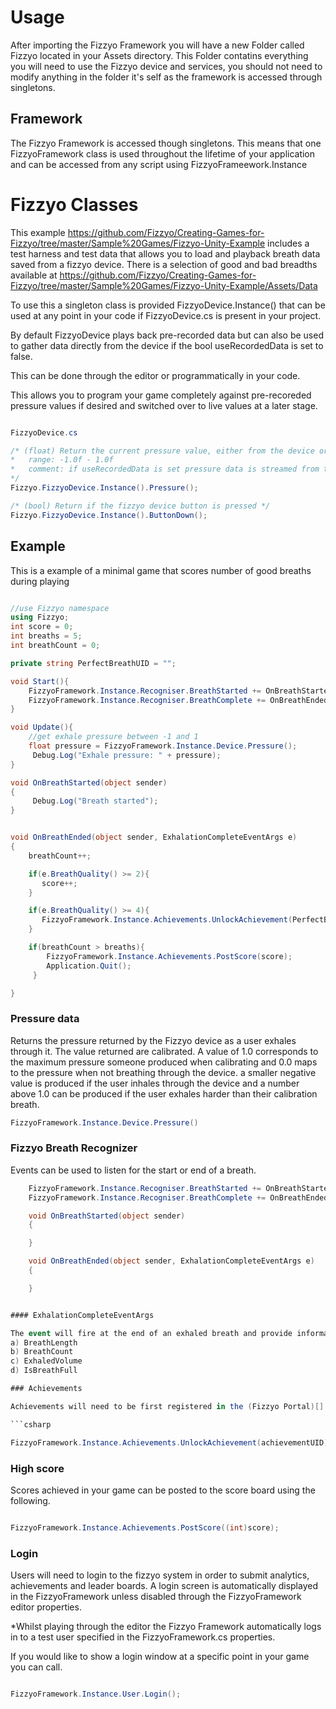 # Usage

After importing the Fizzyo Framework you will have a new Folder called Fizzyo located in your Assets directory.
This Folder contatins everything you will need to use the Fizzyo device and services, you should not need to modify anything in the folder it's self as the framework is accessed through singletons.

## Framework

The Fizzyo Framework is accessed though singletons. This means that one FizzyoFramework class is used throughout the lifetime of your application and can be accessed from any script using FizzyoFrameework.Instance

# Fizzyo Classes

This example <https://github.com/Fizzyo/Creating-Games-for-Fizzyo/tree/master/Sample%20Games/Fizzyo-Unity-Example> includes a test harness and test data that allows you to load and playback breath data saved from a fizzyo device. There is a selection of good and bad breadths available at <https://github.com/Fizzyo/Creating-Games-for-Fizzyo/tree/master/Sample%20Games/Fizzyo-Unity-Example/Assets/Data>

To use this a singleton class is provided FizzyoDevice.Instance() that can be used at any point in your code if FizzyoDevice.cs is present in your project.

By default FizzyoDevice plays back pre-recorded data but can also be used to gather data directly from the device if the bool useRecordedData is set to false.

This can be done through the editor or programmatically in your code.

This allows you to program your game completely against pre-recoreded pressure values if desired and switched over to live values at a later stage.

``` C#

FizzyoDevice.cs

/* (float) Return the current pressure value, either from the device or streamed from a log file.
*   range: -1.0f - 1.0f
*   comment: if useRecordedData is set pressure data is streamed from the specified data file instead of the device.
*/
Fizzyo.FizzyoDevice.Instance().Pressure();

/* (bool) Return if the fizzyo device button is pressed */
Fizzyo.FizzyoDevice.Instance().ButtonDown();

```

## Example

This is a example of a minimal game that scores number of good breaths during playing

``` csharp

//use Fizzyo namespace
using Fizzyo;
int score = 0;
int breaths = 5;
int breathCount = 0;

private string PerfectBreathUID = "";

void Start(){
    FizzyoFramework.Instance.Recogniser.BreathStarted += OnBreathStarted;
    FizzyoFramework.Instance.Recogniser.BreathComplete += OnBreathEnded;
}

void Update(){
    //get exhale pressure between -1 and 1
    float pressure = FizzyoFramework.Instance.Device.Pressure();
     Debug.Log("Exhale pressure: " + pressure);
}

void OnBreathStarted(object sender)
{
     Debug.Log("Breath started");
}


void OnBreathEnded(object sender, ExhalationCompleteEventArgs e)
{
    breathCount++;

    if(e.BreathQuality() >= 2){
       score++;
    }

    if(e.BreathQuality() >= 4){
       FizzyoFramework.Instance.Achievements.UnlockAchievement(PerfectBreathUID);
    }

    if(breathCount > breaths){
        FizzyoFramework.Instance.Achievements.PostScore(score);
        Application.Quit();
     }

}
```

### Pressure data

Returns the pressure returned by the Fizzyo device as a user exhales through it.
The value returned are calibrated. A value of 1.0 corresponds to the maximum pressure someone produced when calibrating and 0.0 maps to the pressure when not breathing through the device. a smaller negative value is produced if the user inhales through the device and a number above 1.0 can be produced if the user exhales harder than their calibration breath.

```csharp
FizzyoFramework.Instance.Device.Pressure()
```

### Fizzyo Breath Recognizer

Events can be used to listen for the start or end of a breath.

```csharp
    FizzyoFramework.Instance.Recogniser.BreathStarted += OnBreathStarted;
    FizzyoFramework.Instance.Recogniser.BreathComplete += OnBreathEnded;

    void OnBreathStarted(object sender)
    {

    }

    void OnBreathEnded(object sender, ExhalationCompleteEventArgs e)
    {

    }


#### ExhalationCompleteEventArgs

The event will fire at the end of an exhaled breath and provide information for:
a) BreathLength
b) BreathCount
c) ExhaledVolume
d) IsBreathFull

### Achievements

Achievements will need to be first registered in the (Fizzyo Portal)[] using your developers account and then can be unlocked for each user by calling.

```csharp

FizzyoFramework.Instance.Achievements.UnlockAchievement(achievementUID);

```

### High score

Scores achieved in your game can be posted to the score board using the following.

```csharp

FizzyoFramework.Instance.Achievements.PostScore((int)score);

```

### Login

Users will need to login to the fizzyo system in order to submit analytics, achievements and leader boards. A login screen is automatically displayed in the FizzyoFramework unless disabled through the FizzyoFramework editor properties.

*Whilst playing through the editor the Fizzyo Framework automatically logs in to a test user specified in the FizzyoFramework.cs properties.

If you would like to show a login window at a specific point in your game you can call.

```csharp

FizzyoFramework.Instance.User.Login();

```